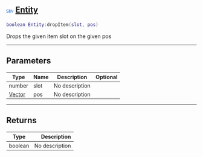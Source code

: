 ## ![server](.gitbook/assets/server.png) [Entity](home/Entity)



```lua
boolean Entity:dropItem(slot, pos)
```

Drops the given item slot on the given pos

------
## Parameters

| Type   | Name | Description | Optional |
| ------ | ---- | ----------- | -------: |
| number | slot | No description |  |
| [Vector](home/Vector) | pos | No description |  |

------
## Returns

| Type   | Description |
| ------ | ----------: |
| boolean | No description |

